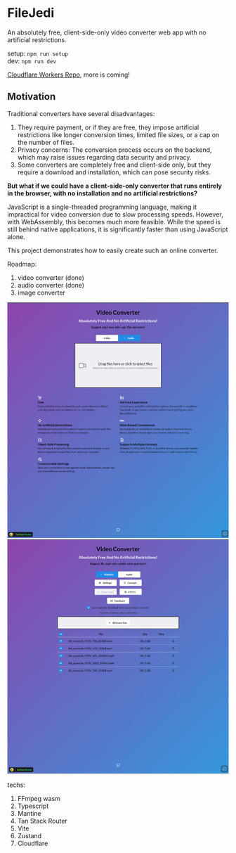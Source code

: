 # FileJedi

An absolutely free, client-side-only video converter web app with no artificial restrictions.

setup: `npm run setup`  
dev: `npm run dev`

[Cloudflare Workers Repo](https://github.com/tylim88/File-Jedi-Workers), more is coming!

## Motivation

Traditional converters have several disadvantages:

1. They require payment, or if they are free, they impose artificial restrictions like longer conversion times, limited file sizes, or a cap on the number of files.
2. Privacy concerns: The conversion process occurs on the backend, which may raise issues regarding data security and privacy.
3. Some converters are completely free and client-side only, but they require a download and installation, which can pose security risks.

**But what if we could have a client-side-only converter that runs entirely in the browser, with no installation and no artificial restrictions?**

JavaScript is a single-threaded programming language, making it impractical for video conversion due to slow processing speeds. However, with WebAssembly, this becomes much more feasible. While the speed is still behind native applications, it is significantly faster than using JavaScript alone.

This project demonstrates how to easily create such an online converter.

Roadmap:

1. video converter (done)
2. audio converter (done)
3. image converter

![homepage](./assets/homepage.png)  
![homepage2](./assets/homepage2.png)

techs:

1. FFmpeg wasm
2. Typescript
3. Mantine
4. Tan Stack Router
5. Vite
6. Zustand
7. Cloudflare
